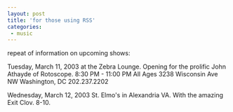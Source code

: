```yaml
---
layout: post
title: 'for those using RSS'
categories:
 - music
---
```


repeat of information on upcoming shows:

Tuesday, March 11, 2003 at the Zebra Lounge. Opening for the prolific John Athayde of Rotoscope. 8:30 PM - 11:00 PM All Ages 3238 Wisconsin Ave NW Washington, DC 202.237.2202



Wednesday, March 12, 2003 St. Elmo's in Alexandria VA. With the amazing Exit Clov. 8-10.